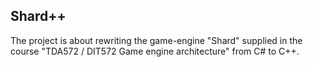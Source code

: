 ## Shard++
The project is about rewriting the game-engine "Shard" supplied in the course "TDA572 / DIT572 Game engine architecture" from C# to C++.
